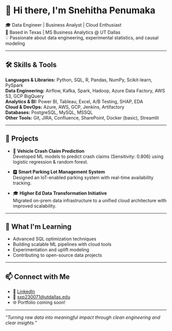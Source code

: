 # 👋 Hi there, I'm Snehitha Penumaka

🎓 Data Engineer | Business Analyst | Cloud Enthusiast  
📍 Based in Texas | MS Business Analytics @ UT Dallas  
💡 Passionate about data engineering, experimental statistics, and causal modeling

---

## 🛠️ Skills & Tools

**Languages & Libraries:** Python, SQL, R, Pandas, NumPy, Scikit-learn, PySpark  
**Data Engineering:** Airflow, Kafka, Spark, Hadoop, Azure Data Factory, AWS S3, GCP BigQuery  
**Analytics & BI:** Power BI, Tableau, Excel, A/B Testing, SHAP, EDA  
**Cloud & DevOps:** Azure, AWS, GCP, Jenkins, Artifactory  
**Databases:** PostgreSQL, MySQL, MSSQL  
**Other Tools:** Git, JIRA, Confluence, SharePoint, Docker (basic), Streamlit

---

## 📌 Projects 

- 🚗 **Vehicle Crash Claim Prediction**  
  Developed ML models to predict crash claims (Sensitivity: 0.806) using logistic regression & random forest.  

- 🅿️ **Smart Parking Lot Management System**  
  Designed an IoT-enabled parking system with real-time availability tracking.  

- 🎓 **Higher Ed Data Transformation Initiative**  
  Migrated on-prem data infrastructure to a unified cloud architecture with improved scalability.  

---

## 🧠 What I'm Learning

- Advanced SQL optimization techniques  
- Building scalable ML pipelines with cloud tools  
- Experimentation and uplift modeling  
- Contributing to open-source data projects

---

## 📫 Connect with Me

- 💼 [LinkedIn](https://www.linkedin.com/in/snehithap)
- 📧 sxp230071@utdallas.edu
- 🌐 Portfolio coming soon!

---

_“Turning raw data into meaningful impact through clean engineering and clear insights.”_


<!--
**Snehitha-hub/Snehitha-hub** is a ✨ _special_ ✨ repository because its `README.md` (this file) appears on your GitHub profile.

Here are some ideas to get you started:

- 🔭 I’m currently working on ...
- 🌱 I’m currently learning ...
- 👯 I’m looking to collaborate on ...
- 🤔 I’m looking for help with ...
- 💬 Ask me about ...
- 📫 How to reach me: ...
- 😄 Pronouns: ...
- ⚡ Fun fact: ...
-->
